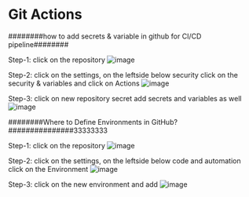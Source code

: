 # Git Actions

########how to add secrets & variable in github for CI/CD pipeline########

Step-1: click on the repository 
![image](https://github.com/user-attachments/assets/869811ca-1e5c-484f-b4d0-6777d6c16b21)

Step-2: click on the settings, on the leftside below security click on the security & variables and click on Actions
![image](https://github.com/user-attachments/assets/a019c5e1-3784-470a-aedf-01dbabae6309)

Step-3: click on new repository secret add secrets and variables as well
![image](https://github.com/user-attachments/assets/d656b9d6-c0b6-4b53-9ef5-27d94a362662)

########Where to Define Environments in GitHub?###############33333333

Step-1: click on the repository 
![image](https://github.com/user-attachments/assets/869811ca-1e5c-484f-b4d0-6777d6c16b21)

Step-2: click on the settings, on the leftside below code and automation click on the Environment
![image](https://github.com/user-attachments/assets/a019c5e1-3784-470a-aedf-01dbabae6309)

Step-3: click on the new environment and add
![image](https://github.com/user-attachments/assets/845c799c-1040-4d6f-8338-5ad5318b8325)


